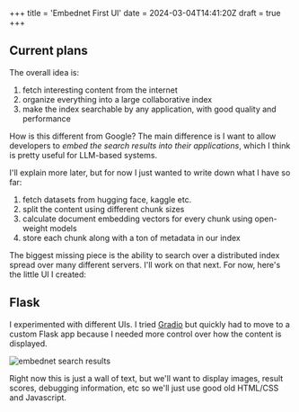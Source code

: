 +++
title = 'Embednet First UI'
date = 2024-03-04T14:41:20Z
draft = true
+++
## Current plans

The overall idea is:

1. fetch interesting content from the internet
1. organize everything into a large collaborative index
1. make the index searchable by any application, with good quality and performance

How is this different from Google? The main difference is I want to allow
developers to *embed the search results into their applications*, which I think
is pretty useful for LLM-based systems.

I'll explain more later, but for now I just wanted to write down what I have so far:

1. fetch datasets from hugging face, kaggle etc.
2. split the content using different chunk sizes
3. calculate document embedding vectors for every chunk using open-weight models
4. store each chunk along with a ton of metadata in our index

The biggest missing piece is the ability to search over a distributed index
spread over many different servers. I'll work on that next. For now, here's the
little UI I created:

## Flask

I experimented with different UIs. I tried [Gradio](https://www.gradio.app/)
but quickly had to move to a custom Flask app because I needed more control 
over how the content is displayed.

![embednet search results](results.png)

Right now this is just a wall of text, but we'll want to display images, result
scores, debugging information, etc so we'll just use good old HTML/CSS and
Javascript.
